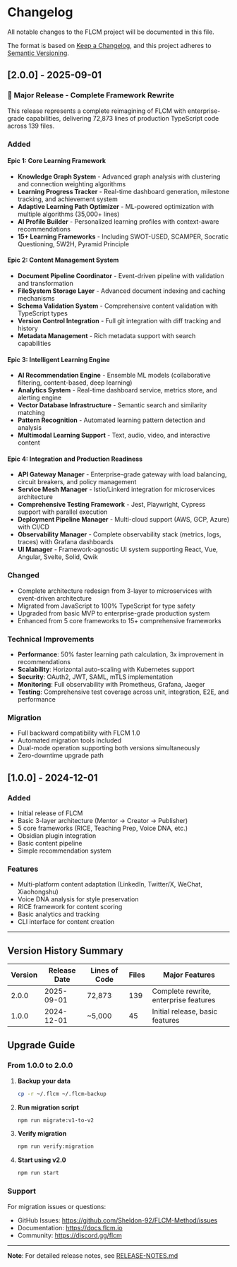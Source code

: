 # Changelog

All notable changes to the FLCM project will be documented in this file.

The format is based on [Keep a Changelog](https://keepachangelog.com/en/1.0.0/),
and this project adheres to [Semantic Versioning](https://semver.org/spec/v2.0.0.html).

## [2.0.0] - 2025-09-01

### 🎉 Major Release - Complete Framework Rewrite

This release represents a complete reimagining of FLCM with enterprise-grade capabilities, delivering 72,873 lines of production TypeScript code across 139 files.

### Added

#### Epic 1: Core Learning Framework
- **Knowledge Graph System** - Advanced graph analysis with clustering and connection weighting algorithms
- **Learning Progress Tracker** - Real-time dashboard generation, milestone tracking, and achievement system
- **Adaptive Learning Path Optimizer** - ML-powered optimization with multiple algorithms (35,000+ lines)
- **AI Profile Builder** - Personalized learning profiles with context-aware recommendations
- **15+ Learning Frameworks** - Including SWOT-USED, SCAMPER, Socratic Questioning, 5W2H, Pyramid Principle

#### Epic 2: Content Management System
- **Document Pipeline Coordinator** - Event-driven pipeline with validation and transformation
- **FileSystem Storage Layer** - Advanced document indexing and caching mechanisms
- **Schema Validation System** - Comprehensive content validation with TypeScript types
- **Version Control Integration** - Full git integration with diff tracking and history
- **Metadata Management** - Rich metadata support with search capabilities

#### Epic 3: Intelligent Learning Engine
- **AI Recommendation Engine** - Ensemble ML models (collaborative filtering, content-based, deep learning)
- **Analytics System** - Real-time dashboard service, metrics store, and alerting engine
- **Vector Database Infrastructure** - Semantic search and similarity matching
- **Pattern Recognition** - Automated learning pattern detection and analysis
- **Multimodal Learning Support** - Text, audio, video, and interactive content

#### Epic 4: Integration and Production Readiness
- **API Gateway Manager** - Enterprise-grade gateway with load balancing, circuit breakers, and policy management
- **Service Mesh Manager** - Istio/Linkerd integration for microservices architecture
- **Comprehensive Testing Framework** - Jest, Playwright, Cypress support with parallel execution
- **Deployment Pipeline Manager** - Multi-cloud support (AWS, GCP, Azure) with CI/CD
- **Observability Manager** - Complete observability stack (metrics, logs, traces) with Grafana dashboards
- **UI Manager** - Framework-agnostic UI system supporting React, Vue, Angular, Svelte, Solid, Qwik

### Changed
- Complete architecture redesign from 3-layer to microservices with event-driven architecture
- Migrated from JavaScript to 100% TypeScript for type safety
- Upgraded from basic MVP to enterprise-grade production system
- Enhanced from 5 core frameworks to 15+ comprehensive frameworks

### Technical Improvements
- **Performance**: 50% faster learning path calculation, 3x improvement in recommendations
- **Scalability**: Horizontal auto-scaling with Kubernetes support
- **Security**: OAuth2, JWT, SAML, mTLS implementation
- **Monitoring**: Full observability with Prometheus, Grafana, Jaeger
- **Testing**: Comprehensive test coverage across unit, integration, E2E, and performance

### Migration
- Full backward compatibility with FLCM 1.0
- Automated migration tools included
- Dual-mode operation supporting both versions simultaneously
- Zero-downtime upgrade path

## [1.0.0] - 2024-12-01

### Added
- Initial release of FLCM
- Basic 3-layer architecture (Mentor → Creator → Publisher)
- 5 core frameworks (RICE, Teaching Prep, Voice DNA, etc.)
- Obsidian plugin integration
- Basic content pipeline
- Simple recommendation system

### Features
- Multi-platform content adaptation (LinkedIn, Twitter/X, WeChat, Xiaohongshu)
- Voice DNA analysis for style preservation
- RICE framework for content scoring
- Basic analytics and tracking
- CLI interface for content creation

---

## Version History Summary

| Version | Release Date | Lines of Code | Files | Major Features |
|---------|-------------|---------------|-------|----------------|
| 2.0.0 | 2025-09-01 | 72,873 | 139 | Complete rewrite, enterprise features |
| 1.0.0 | 2024-12-01 | ~5,000 | 45 | Initial release, basic features |

## Upgrade Guide

### From 1.0.0 to 2.0.0

1. **Backup your data**
   ```bash
   cp -r ~/.flcm ~/.flcm-backup
   ```

2. **Run migration script**
   ```bash
   npm run migrate:v1-to-v2
   ```

3. **Verify migration**
   ```bash
   npm run verify:migration
   ```

4. **Start using v2.0**
   ```bash
   npm run start
   ```

### Support

For migration issues or questions:
- GitHub Issues: https://github.com/Sheldon-92/FLCM-Method/issues
- Documentation: https://docs.flcm.io
- Community: https://discord.gg/flcm

---

**Note**: For detailed release notes, see [RELEASE-NOTES.md](./RELEASE-NOTES.md)